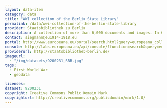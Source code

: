 ```yaml
---
layout: data-item
category: data
title: "WWI collection of the Berlin State Library"
permalink: /data/wwi-collection-of-the-berlin-state-library
provider: Staatsbibliothek zu Berlin
description: A collection of more than 6,000 documents and images. In German. 
contact: siegmann@eu1914-1918.eu
portal: http://www.europeana.eu/portal/search.html?query=europeana_collectionName%3A9200231*&rows=12
console: http://labs.europeana.eu/api/console/?function=search&query=europeana_collectionName%3A9200231*&rows=12
providerurl: http://staatsbibliothek-berlin.de/
imageurl:
  - "/img/datasets/9200231_SBB.jpg"
tags:
  - First World War
  - geodata

licenses:
dataset: 9200231
copyright: Creative Commons Public Domain Mark
copyrighturl: http://creativecommons.org/publicdomain/mark/1.0/
---
```

